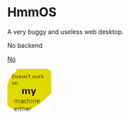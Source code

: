 # HmmOS
A very buggy and useless web desktop.

No backend

[No](electogenius.github.io/HmmOS)

![woops](woops.png)